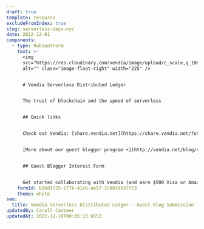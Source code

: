 ```yaml
---
draft: true
template: resource
excludeFromIndex: true
slug: serverless-days-nyc
date: 2022-12-01
components:
  - type: HubspotForm
    text: >-
      <img
      src="https://res.cloudinary.com/vendia/image/upload/c_scale,q_100,w_649/f_auto,q_90/v1669912408/ServerlessDaysVendia_obnlro.png"
      alt="" class="image-float-right" width="225" />


      # Vendia Serverless Distributed Ledger


      The trust of blockchain and the speed of serverless


      ## Quick links


      Check out Vendia: [share.vendia.net](https://share.vendia.net/?utm_source=event&utm_medium=serverlessdaysnyc&utm_campaign=)


      [More about our guest blogger program ➡️](http://vendia.net/blog/vendia-guest-contributor-program)


      ## Guest Blogger Interest Form


      Get started collaborating with Vendia (and earn $500 Visa or Amazon gift card)
    formId: b16d1725-177b-41c6-ae57-2c0b39b37f23
    theme: white
seo:
  title: Vendia Serverless Distributed Ledger – Guest Blog Submission
updatedBy: Caroll Casbeer
updatedAt: 2022-12-10T00:05:13.655Z
---
```

